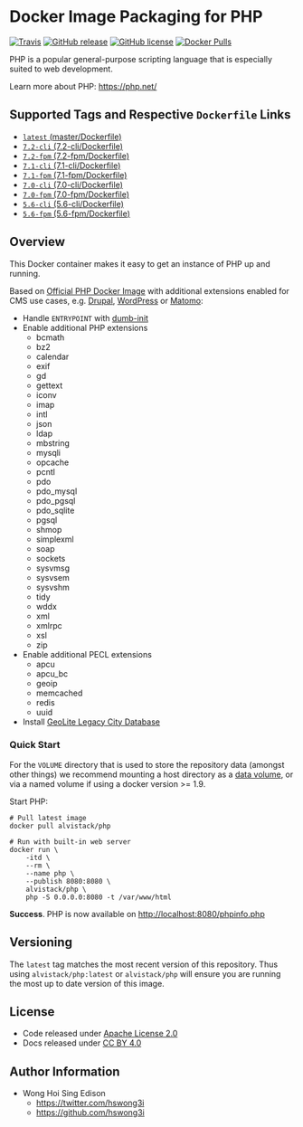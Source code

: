 Docker Image Packaging for PHP
==============================

[![Travis](https://img.shields.io/travis/alvistack/docker-php.svg)](https://travis-ci.org/alvistack/docker-php)
[![GitHub release](https://img.shields.io/github/release/alvistack/docker-php.svg)](https://github.com/alvistack/docker-php/releases)
[![GitHub license](https://img.shields.io/github/license/alvistack/docker-php.svg)](https://github.com/alvistack/docker-php/blob/master/LICENSE)
[![Docker Pulls](https://img.shields.io/docker/pulls/alvistack/php.svg)](https://hub.docker.com/r/alvistack/php/)

PHP is a popular general-purpose scripting language that is especially suited to web development.

Learn more about PHP: <https://php.net/>

Supported Tags and Respective `Dockerfile` Links
------------------------------------------------

-   [`latest` (master/Dockerfile)](https://github.com/alvistack/docker-php/blob/master/Dockerfile)
-   [`7.2-cli` (7.2-cli/Dockerfile)](https://github.com/alvistack/docker-php/blob/7.2-cli/Dockerfile)
-   [`7.2-fpm` (7.2-fpm/Dockerfile)](https://github.com/alvistack/docker-php/blob/7.2-fpm/Dockerfile)
-   [`7.1-cli` (7.1-cli/Dockerfile)](https://github.com/alvistack/docker-php/blob/7.1-cli/Dockerfile)
-   [`7.1-fpm` (7.1-fpm/Dockerfile)](https://github.com/alvistack/docker-php/blob/7.1-fpm/Dockerfile)
-   [`7.0-cli` (7.0-cli/Dockerfile)](https://github.com/alvistack/docker-php/blob/7.0-cli/Dockerfile)
-   [`7.0-fpm` (7.0-fpm/Dockerfile)](https://github.com/alvistack/docker-php/blob/7.0-fpm/Dockerfile)
-   [`5.6-cli` (5.6-cli/Dockerfile)](https://github.com/alvistack/docker-php/blob/5.6-cli/Dockerfile)
-   [`5.6-fpm` (5.6-fpm/Dockerfile)](https://github.com/alvistack/docker-php/blob/5.6-fpm/Dockerfile)

Overview
--------

This Docker container makes it easy to get an instance of PHP up and running.

Based on [Official PHP Docker Image](https://hub.docker.com/_/php/) with additional extensions enabled for CMS use cases, e.g. [Drupal](https://drupal.org/), [WordPress](https://wordpress.org/) or [Matomo](https://matomo.org/):

-   Handle `ENTRYPOINT` with [dumb-init](https://github.com/Yelp/dumb-init)
-   Enable additional PHP extensions
    -   bcmath
    -   bz2
    -   calendar
    -   exif
    -   gd
    -   gettext
    -   iconv
    -   imap
    -   intl
    -   json
    -   ldap
    -   mbstring
    -   mysqli
    -   opcache
    -   pcntl
    -   pdo
    -   pdo\_mysql
    -   pdo\_pgsql
    -   pdo\_sqlite
    -   pgsql
    -   shmop
    -   simplexml
    -   soap
    -   sockets
    -   sysvmsg
    -   sysvsem
    -   sysvshm
    -   tidy
    -   wddx
    -   xml
    -   xmlrpc
    -   xsl
    -   zip
-   Enable additional PECL extensions
    -   apcu
    -   apcu\_bc
    -   geoip
    -   memcached
    -   redis
    -   uuid
-   Install [GeoLite Legacy City Database](https://dev.maxmind.com/geoip/legacy/geolite/)

### Quick Start

For the `VOLUME` directory that is used to store the repository data (amongst other things) we recommend mounting a host directory as a [data volume](https://docs.docker.com/engine/tutorials/dockervolumes/#/data-volumes), or via a named volume if using a docker version &gt;= 1.9.

Start PHP:

    # Pull latest image
    docker pull alvistack/php

    # Run with built-in web server
    docker run \
        -itd \
        --rm \
        --name php \
        --publish 8080:8080 \
        alvistack/php \
        php -S 0.0.0.0:8080 -t /var/www/html

**Success**. PHP is now available on <http://localhost:8080/phpinfo.php>

Versioning
----------

The `latest` tag matches the most recent version of this repository. Thus using `alvistack/php:latest` or `alvistack/php` will ensure you are running the most up to date version of this image.

License
-------

-   Code released under [Apache License 2.0](LICENSE)
-   Docs released under [CC BY 4.0](http://creativecommons.org/licenses/by/4.0/)

Author Information
------------------

-   Wong Hoi Sing Edison
    -   <https://twitter.com/hswong3i>
    -   <https://github.com/hswong3i>

